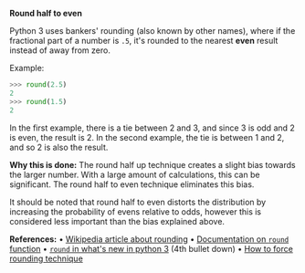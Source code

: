 **Round half to even**

Python 3 uses bankers' rounding (also known by other names), where if the fractional part of a number is `.5`, it's rounded to the nearest **even** result instead of away from zero.

Example:
```py
>>> round(2.5)
2
>>> round(1.5)
2
```
In the first example, there is a tie between 2 and 3, and since 3 is odd and 2 is even, the result is 2.
In the second example, the tie is between 1 and 2, and so 2 is also the result.

**Why this is done:**
The round half up technique creates a slight bias towards the larger number. With a large amount of calculations, this can be significant. The round half to even technique eliminates this bias.

It should be noted that round half to even distorts the distribution by increasing the probability of evens relative to odds, however this is considered less important than the bias explained above.

**References:**
• [Wikipedia article about rounding](https://en.wikipedia.org/wiki/Rounding#Round_half_to_even)
• [Documentation on `round` function](https://docs.python.org/3/library/functions.html#round)
• [`round` in what's new in python 3](https://docs.python.org/3/whatsnew/3.0.html#builtins) (4th bullet down)
• [How to force rounding technique](https://stackoverflow.com/a/10826537/4607272)

